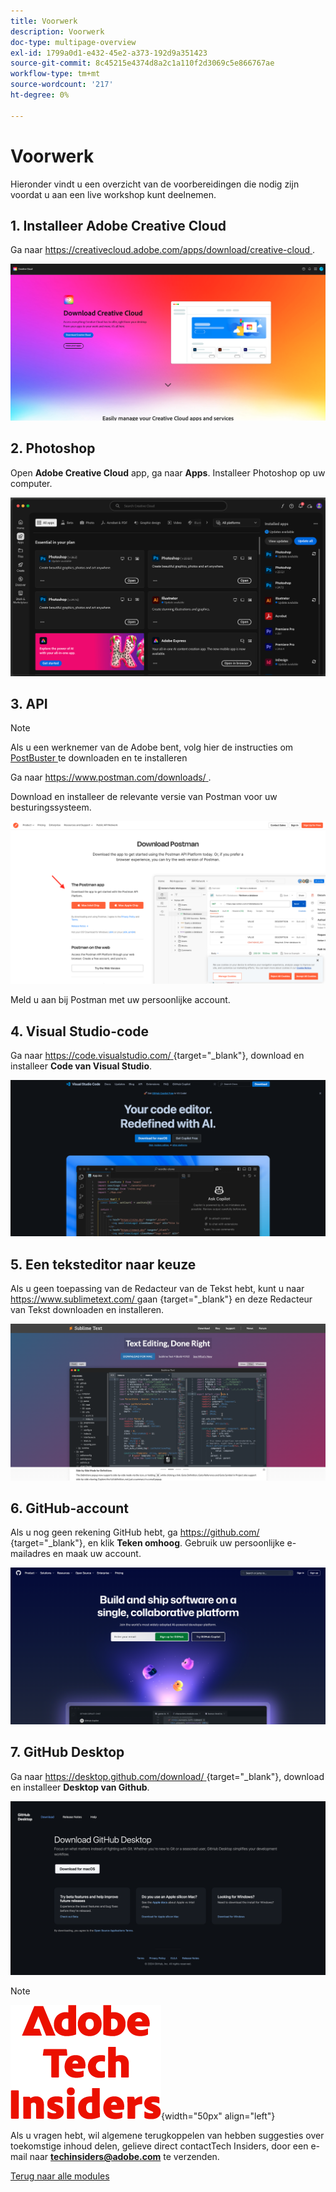 ```yaml
---
title: Voorwerk
description: Voorwerk
doc-type: multipage-overview
exl-id: 1799a0d1-e432-45e2-a373-192d9a351423
source-git-commit: 8c45215e4374d8a2c1a110f2d3069c5e866767ae
workflow-type: tm+mt
source-wordcount: '217'
ht-degree: 0%

---
```


# Voorwerk

Hieronder vindt u een overzicht van de voorbereidingen die nodig zijn voordat u aan een live workshop kunt deelnemen.

## 1. Installeer Adobe Creative Cloud

Ga naar [ https://creativecloud.adobe.com/apps/download/creative-cloud ](https://creativecloud.adobe.com/apps/download/creative-cloud).

![ Adobe I/O Nieuwe Integratie ](./assets/images/cc.png)

## 2. Photoshop

Open **Adobe Creative Cloud** app, ga naar **Apps**. Installeer Photoshop op uw computer.

![ Adobe I/O Nieuwe Integratie ](./assets/images/psd.png)

## 3. API

>[!NOTE]
>
>Als u een werknemer van de Adobe bent, volg hier de instructies om [ PostBuster ](./postbuster.md) te downloaden en te installeren

Ga naar [ https://www.postman.com/downloads/ ](https://www.postman.com/downloads/).

Download en installeer de relevante versie van Postman voor uw besturingssysteem.

![ Adobe I/O Nieuwe Integratie ](./assets/images/getstarted.png)

Meld u aan bij Postman met uw persoonlijke account.

## 4. Visual Studio-code

Ga naar [ https://code.visualstudio.com/ ](https://code.visualstudio.com/) {target="_blank"}, download en installeer **Code van Visual Studio**.

![ Blok ](./assets/images/vsc1.png)

## 5. Een teksteditor naar keuze

Als u geen toepassing van de Redacteur van de Tekst hebt, kunt u naar [ https://www.sublimetext.com/ ](https://www.sublimetext.com/) gaan {target="_blank"} en deze Redacteur van Tekst downloaden en installeren.

![ Blok ](./assets/images/text1.png)

## 6. GitHub-account

Als u nog geen rekening GitHub hebt, ga [ https://github.com/ ](https://github.com/) {target="_blank"}, en klik **Teken omhoog**. Gebruik uw persoonlijke e-mailadres en maak uw account.

![ Blok ](./assets/images/git.png)

## 7. GitHub Desktop

Ga naar [ https://desktop.github.com/download/ ](https://desktop.github.com/download/) {target="_blank"}, download en installeer **Desktop van Github**.

![ Blok ](./assets/images/block1.png)

>[!NOTE]
>
>![ Indexen van de Tech ](./assets/images/techinsiders.png){width="50px" align="left"}
>
>Als u vragen hebt, wil algemene terugkoppelen van hebben suggesties over toekomstige inhoud delen, gelieve direct contactTech Insiders, door een e-mail naar **techinsiders@adobe.com** te verzenden.

[Terug naar alle modules](./overview.md)
